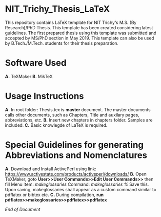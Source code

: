 # NIT_Trichy_Thesis_LaTeX
This repository contains LaTeX template for NIT Trichy's M.S. (By Research)/PhD Thesis. This template has been created considering latest guidelines. The first prepared thesis using this template was submitted and accepted by MS/PhD section in May 2019. This template can also be used by B.Tech./M.Tech. students for their thesis preparation.

# Software Used
**A.** TeXMaker
**B.** MikTeX

# Usage Instructions
**A.** In root folder: Thesis.tex is **master** document. The master documents calls other documents, such as Chapters, Title and auxilary pages, abbreviations, etc.
**B.** Insert new chapters in chapters folder. Samples are included.
**C.** Basic knowlegde of LaTeX is required.

# Special Guidelines for generating Abbreviations and Nomenclatures
**A.** Download and Install ActivePerl using link: https://www.activestate.com/products/activeperl/downloads/
**B.** Open TeXMaker, goto **User>>User Commands>>Edit User Commands>>** then fill
Menu Item: *makeglossaries*
Command: *makeglossaries %*
Save this. Upon saving, makeglossaries shall appear as a custom command similar to pdflatex or bibtex etc.
**C.** During compilation, **run pdflatex>>makeglossaries>>pdflatex>>pdflatex**

*End of Document*
